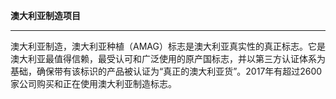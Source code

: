 **澳大利亚制造项目**

---

澳大利亚制造，澳大利亚种植（AMAG）标志是澳大利亚真实性的真正标志。它是澳大利亚最值得信赖，最受认可和广泛使用的原产国标志，并以第三方认证体系为基础，确保带有该标识的产品被认证为“真正的澳大利亚货”。2017年有超过2600家公司购买和正在使用澳大利亚制造标志。
